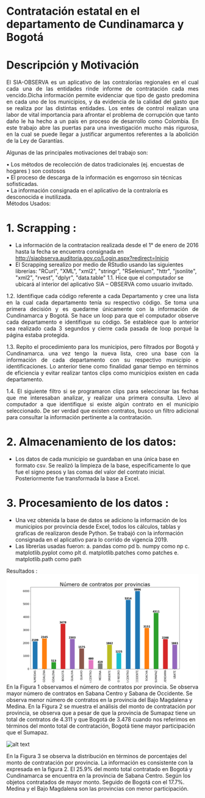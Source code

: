 
# Contratación estatal en el departamento de Cundinamarca y Bogotá

# Descripción y Motivación
<p align="justify">El SIA-OBSERVA es un aplicativo de las contralorías regionales en el cual cada una de las entidades rinde informe de contratación cada mes vencido.Dicha información permite evidenciar que tipo de gasto predomina en cada uno de los municipios, y da evidencia de la calidad del gasto que se realiza por las distintas entidades. Los entes de control realizan una labor de vital importancia para afrontar el problema de corrupción que tanto daño le ha hecho a un país en proceso de desarrollo como Colombia. En este trabajo abre las puertas para una investigación mucho más rigurosa, en la cual se puede llegar a justificar argumentos referentes a la abolición de la Ley de Garantías.</p> 
Algunas de las principales motivaciones del trabajo son: <br/>

•	Los métodos de recolección de datos tradicionales (ej. encuestas de hogares ) son costosos<br/>
•	El proceso de descarga de la información es engorroso sin técnicas sofisticadas.<br/>
•	La información consignada en el aplicativo de la contraloría es desconocida e inutilizada.<br/>
Métodos Usados:<br/> 
# 1.	Scrapping :<br/> 
-	La información de la contratacion realizada desde el 1° de enero de 2016 hasta la fecha se encuentra consignada en http://siaobserva.auditoria.gov.co/Login.aspx?redirect=Inicio <br/>
-	El Scrapping serealizo por medio de RStudio usando las siguientes librerías:
"RCurl", "XML", "xml2", "stringr", "RSelenium", "httr", "jsonlite", "xml2", "rvest", "dplyr", "data.table"
1.1.	Hice que el computador se ubicará al interior del aplicativo SIA – OBSERVA como usuario invitado.

<p align="justify">1.2.	Identifique cada código referente a cada Departamento y cree una lista en la cual cada departamento tenía su respectivo código. Se toma una primera decisión y es quedarme únicamente con la información de Cundinamarca y Bogotá. Se hace un loop para que el computador observe cada departamento e identifique su código. Se establece que lo anterior sea realizado cada 3 segundos y cierre cada pasada de loop porqué la página estaba protegida.</p>

<p align="justify">1.3.	Repito el procedimiento para los municipios, pero filtrados por Bogotá y Cundinamarca. una vez tengo la nueva lista, creo una base con la información de cada departamento con su respectivo municipio e identificaciones. Lo anterior tiene como finalidad ganar tiempo en términos de eficiencia y evitar realizar tantos clips como municipios existen en cada departamento.</p>

<p align="justify">1.4.	El siguiente filtro si se programaron clips para seleccionar las fechas que me interesaban analizar, y realizar una primera consulta. Llevo al computador a que identifique si existe algún contrato en el municipio seleccionado. De ser verdad que existen contratos, busco un filtro adicional para consultar la información pertinente a la contratación.</p>
  
# 2.	Almacenamiento de los datos:

-	Los datos de cada municipio se guardaban en una única base en formato csv. Se realizó la limpieza de la base, específicamente lo que fue el signo pesos y las comas del valor del contrato inicial. Posteriormente fue transformada la base a Excel.   
# 3.	Procesamiento de los datos : 
-	Una vez obtenida la base de datos  se adiciono la información de los municipios por provincia desde Excel, todos los cálculos, tablas y graficas de realizaron desde Python. Se trabajó con la información consignada en el aplicativo para lo corrido de vigencia 2019.
-	Las librerías usadas fueron:
a.	pandas como pd
b.	numpy como np
c.	matplotlib.pyplot como plt
d.	matplotlib.patches como patches
e.	matplotlib.path como path 

Resultados : 
![alt text](https://github.com/juanbarbosa219/Trabajo-final/blob/master/figura1.png)
En la Figura 1 observamos el número de contratos por provincia.  Se observa mayor número de contratos en Sabana Centro y Sabana de Occidente. Se observa menor número de contratos en la provincia del Bajo Magdalena y Medina.  En la Figura 2 se muestra el análisis del monto de contratación por provincia, se observa  que a pesar de que la provincia de Sumapaz tiene un total de contratos de 4.311 y que Bogotá de 3.478 cuando nos referimos en términos del monto total de contratación, Bogotá tiene mayor participación que el Sumapaz.

![alt text](https://github.com/juanbarbosa219/Trabajo-final/blob/master/Gasto%20total%20en%20contrataci%C3%B3n%20por%20provincia.png)

En la Figura 3 se observa la distribución en términos de porcentajes del monto de contratación por provincia.  La información es consistente con la expresada en la figura 2.  El 25.9% del monto total contratado en Bogotá y Cundinamarca se encuentra en la provincia de Sabana Centro. Según los objetos contratados de mayor monto. Seguido de Bogotá con el 17.7%. Medina y el Bajo Magdalena son las provincias con menor participación.




